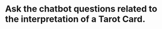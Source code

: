# Ask the chatbot questions related to the interpretation of a Tarot Card. 
<script type="module">
    import Chatbot from "https://cdn.jsdelivr.net/npm/flowise-embed/dist/web.js"
    Chatbot.init({
        chatflowid: "d5c2f458-b975-4e34-a757-bd3ef23f3831",
        apiHost: "https://cooperchatbot.onrender.com",
    })
</script>
